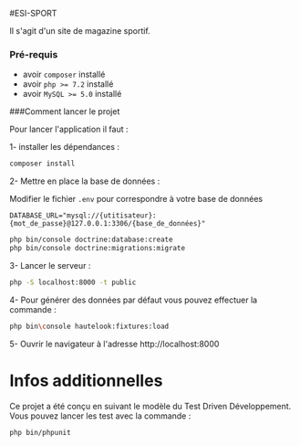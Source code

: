 #ESI-SPORT

Il s'agit d'un site de magazine sportif.

### Pré-requis

- avoir `composer` installé
- avoir `php >= 7.2` installé
- avoir `MySQL >= 5.0` installé

###Comment lancer le projet

Pour lancer l'application il faut : 

1- installer les dépendances :

```bash
composer install 
```

2- Mettre en place la base de données :

Modifier le fichier `.env` pour correspondre à votre base de données 

```dotenv
DATABASE_URL="mysql://{utitisateur}:{mot_de_passe}@127.0.0.1:3306/{base_de_données}"
```

```bash
php bin/console doctrine:database:create
php bin/console doctrine:migrations:migrate
```

3- Lancer le serveur :

```bash
php -S localhost:8000 -t public
```

4- Pour générer des données par défaut vous pouvez effectuer la commande : 

```bash
php bin\console hautelook:fixtures:load
```


5- Ouvrir le navigateur à l'adresse http://localhost:8000

# Infos additionnelles

Ce projet a été conçu en suivant le modèle du Test Driven Développement.
Vous pouvez lancer les test avec la commande :

```bash
php bin/phpunit
```